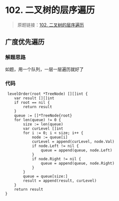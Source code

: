 # 102. 二叉树的层序遍历

> 原题链接：[102. 二叉树的层序遍历](https://leetcode-cn.com/problems/binary-tree-level-order-traversal/)

## 广度优先遍历
### 解题思路
如题，用一个队列，一层一层遍历就好了
### 代码
```golang
 levelOrder(root *TreeNode) [][]int {
	var result [][]int
	if root == nil {
		return result
	}
	queue := []*TreeNode{root}
	for len(queue) != 0 {
		size := len(queue)
		var curLevel []int
		for i := 0; i < size; i++ {
			node := queue[i]
			curLevel = append(curLevel, node.Val)
			if node.Left != nil {
				queue = append(queue, node.Left)
			}
			if node.Right != nil {
				queue = append(queue, node.Right)
			}
		}
		queue = queue[size:]
		result = append(result, curLevel)
	}
	return result
}
```